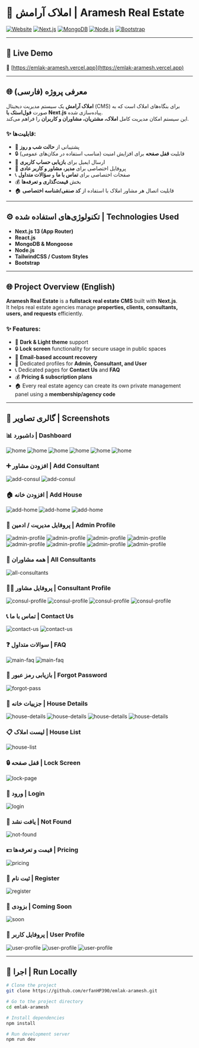 # 🏡 املاک آرامش | Aramesh Real Estate

[![Website](https://img.shields.io/badge/Live_Demo-Online-green?style=for-the-badge&logo=vercel)](https://emlak-aramesh.vercel.app)  [![Next.js](https://img.shields.io/badge/Next.js-Fullstack-black?style=for-the-badge&logo=next.js)](https://nextjs.org/)  [![MongoDB](https://img.shields.io/badge/Database-MongoDB-green?style=for-the-badge&logo=mongodb)](https://www.mongodb.com/)  [![Node.js](https://img.shields.io/badge/Backend-Node.js-darkgreen?style=for-the-badge&logo=node.js)](https://nodejs.org/)  [![Bootstrap](https://img.shields.io/badge/Style-Bootstrap-purple?style=for-the-badge&logo=bootstrap)](https://getbootstrap.com/)  

---

## 🚀 Live Demo
🔗 [https://emlak-aramesh.vercel.app](https://emlak-aramesh.vercel.app)

---

## 🌐 معرفی پروژه (فارسی)

**املاک آرامش** یک سیستم مدیریت دیجیتال (CMS) برای بنگاه‌های املاک است که به صورت **فول‌استک با Next.js** پیاده‌سازی شده.  
این سیستم امکان مدیریت کامل **املاک، مشتریان، مشاوران و کاربران** را فراهم می‌کند.  

### ✨ قابلیت‌ها:
- 🎨 پشتیبانی از **حالت شب و روز**  
- 🔒 قابلیت **قفل صفحه** برای افزایش امنیت (مناسب استفاده در مکان‌های عمومی)  
- 📧 ارسال ایمیل برای **بازیابی حساب کاربری**  
- 👤 پروفایل اختصاصی برای **مدیر، مشاور و کاربر عادی**  
- 📞 صفحات اختصاصی برای **تماس با ما** و **سؤالات متداول**  
- 💰 بخش **قیمت‌گذاری و تعرفه‌ها**  
- 🏠 قابلیت اتصال هر مشاور املاک با استفاده از **کد صنفی/شناسه اختصاصی**  

---


## ⚙️ تکنولوژی‌های استفاده شده | Technologies Used
- **Next.js 13 (App Router)**
- **React.js**
- **MongoDB & Mongoose**
- **Node.js**
- **TailwindCSS / Custom Styles**
- **Bootstrap**

---


## 🌐 Project Overview (English)

**Aramesh Real Estate** is a **fullstack real estate CMS** built with **Next.js**.  
It helps real estate agencies manage **properties, clients, consultants, users, and requests** efficiently.  

### ✨ Features:
- 🎨 **Dark & Light theme** support  
- 🔒 **Lock screen** functionality for secure usage in public spaces  
- 📧 **Email-based account recovery**  
- 👤 Dedicated profiles for **Admin, Consultant, and User**  
- 📞 Dedicated pages for **Contact Us** and **FAQ**  
- 💰 **Pricing & subscription plans**  
- 🏠 Every real estate agency can create its own private management panel using a **membership/agency code**  

---

## 📸 گالری تصاویر | Screenshots

### 📊 داشبورد | Dashboard
![home](./emlak-aramesh-gallery/dashboard.png)
![home](./emlak-aramesh-gallery/dashboard-sec.png)
![home](./emlak-aramesh-gallery/dashboard-m.png)
![home](./emlak-aramesh-gallery/dashboard-m-sec.png)
![home](./emlak-aramesh-gallery/light-dashboard.png)
![home](./emlak-aramesh-gallery/light-dash-sec.png)

### ➕ افزودن مشاور | Add Consultant
![add-consul](./emlak-aramesh-gallery/add-consultant.png)
![add-consul](./emlak-aramesh-gallery/add-consultant-sec.png)

### 🏠 افزودن خانه | Add House
![add-home](./emlak-aramesh-gallery/add-home.png)
![add-home](./emlak-aramesh-gallery/add-home-sec.png)
![add-home](./emlak-aramesh-gallery/add-home-th.png)

### 👑 پروفایل مدیریت / ادمین | Admin Profile
![admin-profile](./emlak-aramesh-gallery/admin-profile.png)
![admin-profile](./emlak-aramesh-gallery/admin-profile-m.png)
![admin-profile](./emlak-aramesh-gallery/admin-profile-r.png)
![admin-profile](./emlak-aramesh-gallery/admin-profile-s.png)
![admin-profile](./emlak-aramesh-gallery/admin-profile-sec.png)
![admin-profile](./emlak-aramesh-gallery/admin-profile-u.png)
![admin-profile](./emlak-aramesh-gallery/c-admin-profile.png)
![admin-profile](./emlak-aramesh-gallery/consul-admin-profile.png)

### 👥 همه مشاوران | All Consultants
![all-consultants](./emlak-aramesh-gallery/all-comsultant.png)

### 🧑‍💼 پروفایل مشاور | Consultant Profile
![consul-profile](./emlak-aramesh-gallery/consul-profile.png)
![consul-profile](./emlak-aramesh-gallery/consul-profile-sec.png)
![consul-profile](./emlak-aramesh-gallery/consul-profile-th.png)
![consul-profile](./emlak-aramesh-gallery/consul-profile-fo.png)

### 📞 تماس با ما | Contact Us
![contact-us](./emlak-aramesh-gallery/contact.png)
![contact-us](./emlak-aramesh-gallery/contact-sec.png)

### ❓ سوالات متداول | FAQ
![main-faq](./emlak-aramesh-gallery/faq.png)
![main-faq](./emlak-aramesh-gallery/light-faq.png)

### 🔑 بازیابی رمز عبور | Forgot Password
![forgot-pass](./emlak-aramesh-gallery/forgot-password.png)

### 🏡 جزییات خانه | House Details
![house-details](./emlak-aramesh-gallery/house-details.png)
![house-details](./emlak-aramesh-gallery/house-details-sec.png)
![house-details](./emlak-aramesh-gallery/house-details-th.png)
![house-details](./emlak-aramesh-gallery/light-house-details.png)

### 📋 لیست املاک | House List
![house-list](./emlak-aramesh-gallery/house-list.png)

### 🔒 قفل صفحه | Lock Screen
![lock-page](./emlak-aramesh-gallery/lock-screen.png)

### 🔑 ورود | Login
![login](./emlak-aramesh-gallery/login.png)

### 🚫 یافت نشد | Not Found
![not-found](./emlak-aramesh-gallery/notfound.png)

### 💵 قیمت و تعرفه‌ها | Pricing
![pricing](./emlak-aramesh-gallery/pricing.png)

### 📝 ثبت نام | Register
![register](./emlak-aramesh-gallery/register.png)

### 🚧 بزودی | Coming Soon
![soon](./emlak-aramesh-gallery/soon.png)

### 👤 پروفایل کاربر | User Profile
![user-profile](./emlak-aramesh-gallery/user-profile.png)
![user-profile](./emlak-aramesh-gallery/user-profile-sec.png)
![user-profile](./emlak-aramesh-gallery/user-profile-th.png)

---
## 🚀 اجرا | Run Locally

```bash
# Clone the project
git clone https://github.com/erfanHP390/emlak-aramesh.git

# Go to the project directory
cd emlak-aramesh

# Install dependencies
npm install

# Run development server
npm run dev
